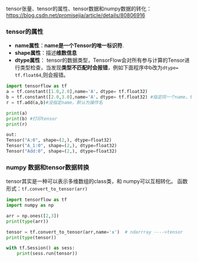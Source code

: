 tensor张量、tensor的属性、tensor数据和numpy数据的转化：https://blog.csdn.net/promisejia/article/details/80806916



### tensor的属性

- **name属性**：**name是一个Tensor的唯一标识符**.
- **shape属性**：描述**维数信息**
- **dtype属性**： tensor的数据类型，TensorFlow会对所有参与计算的Tensor进行类型检查，当发现**类型不匹配时会报错**，例如下面程序中b改为`dtype= tf.float64`,则会报错。 



``` python
import tensorflow as tf
a = tf.constant([1.0,2.0],name='A'，dtype= tf.float32) 
b = tf.constant([2.0,3.0],name='A'，dtype= tf.float32) #指定同一个name，tf会自动加_k加以区分
r = tf.add(a,b)#没指定name，默认为操作名

print(a)
print(b) #打印tensor
print(r)

out:
Tensor("A:0", shape=(2,), dtype=float32)
Tensor("A_1:0", shape=(2,), dtype=float32)
Tensor("Add:0", shape=(2,), dtype=float32)
```





### numpy 数据和tensor数据转换

tensor其实是一种可以表示多维数组的class类，和 
numpy可以互相转化。  函数形式：`tf.convert_to_tensor(arr)`

```python
import tensorflow as tf
import numpy as np

arr = np.ones([2,3])
print(type(arr))

tensor = tf.convert_to_tensor(arr,name='x')  # ndarrray ---->tensor
print(type(tensor))

with tf.Session() as sess:
    print(sess.run(tensor))
```